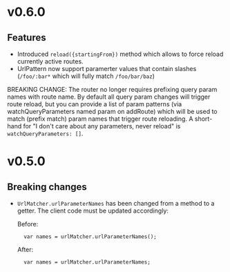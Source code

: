 # v0.6.0

## Features

- Introduced `reload({startingFrom})` method which allows to force reload currently active routes.
- UrlPattern now support paramerter values that contain slashes (`/foo/:bar*` which will fully match `/foo/bar/baz`)

BREAKING CHANGE:
The router no longer requires prefixing query param names with route name.
By default all query param changes will trigger route reload, but you can provide
a list of param patterns (via watchQueryParameters named param on addRoute) which
will be used to match (prefix match) param names that trigger route reloading. 
A short-hand for "I don't care about any parameters, never reload" is
`watchQueryParameters: []`.


# v0.5.0

## Breaking changes

- `UrlMatcher.urlParameterNames` has been changed from a method to a getter. The client code must be
   updated accordingly:

   Before:

        var names = urlMatcher.urlParameterNames();

   After:

        var names = urlMatcher.urlParameterNames;
